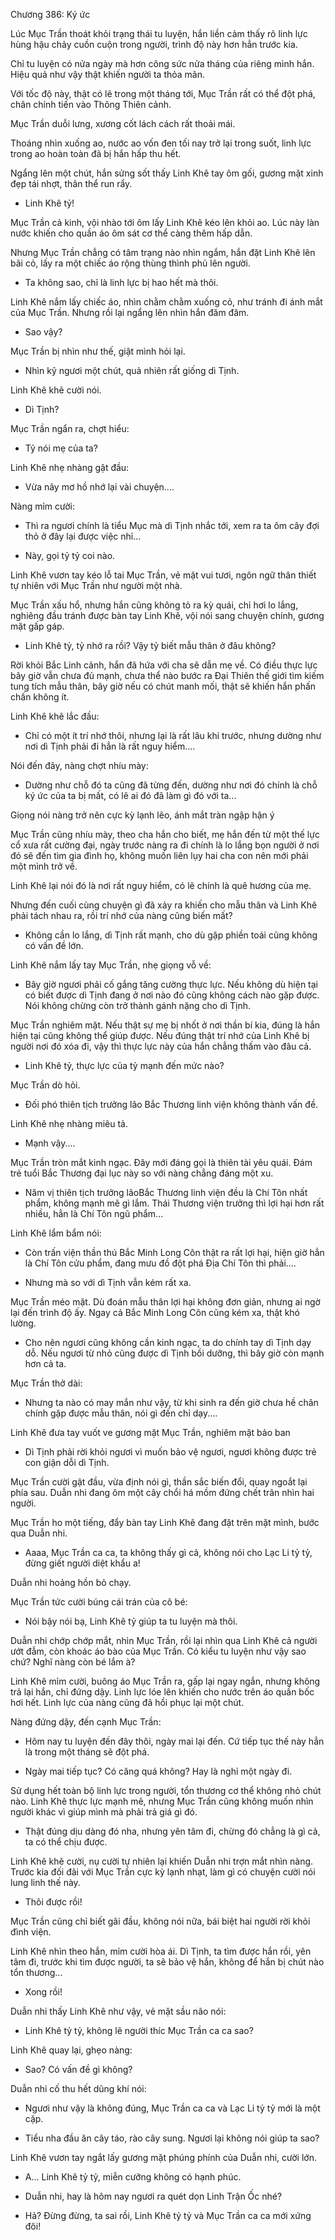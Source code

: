 




Chương 386: Ký ức


Lúc Mục Trần thoát khỏi trạng thái tu luyện, hắn liền cảm thấy rõ linh lực hùng hậu chảy cuồn cuộn trong người, trình độ này hơn hẳn trước kia.

Chỉ tu luyện có nửa ngày mà hơn công sức nửa tháng của riêng mình hắn. Hiệu quả như vậy thật khiến người ta thỏa mãn.

Với tốc độ này, thật có lẽ trong một tháng tới, Mục Trần rất có thể đột phá, chân chính tiến vào Thông Thiên cảnh.

Mục Trần duỗi lưng, xương cốt lách cách rất thoải mái.

Thoáng nhìn xuống ao, nước ao vốn đen tối nay trở lại trong suốt, linh lực trong ao hoàn toàn đã bị hắn hấp thu hết.

Ngẩng lên một chút, hắn sửng sốt thấy Linh Khê tay ôm gối, gương mặt xinh đẹp tái nhợt, thân thể run rẩy.

- Linh Khê tỷ!

Mục Trần cả kinh, vội nhào tới ôm lấy Linh Khê kéo lên khỏi ao. Lúc này làn nước khiến cho quần áo ôm sát cơ thể càng thêm hấp dẫn.

Nhưng Mục Trần chẳng có tâm trạng nào nhìn ngắm, hắn đặt Linh Khê lên bãi cỏ, lấy ra một chiếc áo rộng thùng thình phủ lên người.

- Ta không sao, chỉ là linh lực bị hao hết mà thôi.

Linh Khê nắm lấy chiếc áo, nhìn chằm chằm xuống cỏ, như tránh đi ánh mắt của Mục Trần. Nhưng rồi lại ngẩng lên nhìn hắn đăm đăm.

- Sao vậy?

Mục Trần bị nhìn như thế, giật mình hỏi lại.

- Nhìn kỹ ngươi một chút, quả nhiên rất giống dì Tịnh.

Linh Khê khẽ cười nói.

- Dì Tịnh?

Mục Trần ngẩn ra, chợt hiểu:

- Tỷ nói mẹ của ta?

Linh Khê nhẹ nhàng gật đầu:

- Vừa nãy mơ hồ nhớ lại vài chuyện....

Nàng mỉm cười:

- Thì ra ngươi chính là tiểu Mục mà dì Tịnh nhắc tới, xem ra ta ôm cây đợi thỏ ở đây lại được việc nhỉ...

- Này, gọi tỷ tỷ coi nào.

Linh Khê vươn tay kéo lỗ tai Mục Trần, vẻ mặt vui tươi, ngôn ngữ thân thiết tự nhiên với Mục Trần như người một nhà.

Mục Trần xấu hổ, nhưng hắn cũng không tỏ ra kỳ quái, chỉ hơi lo lắng, nghiêng đầu tránh được bàn tay Linh Khê, vội nói sang chuyện chính, gương mặt gấp gáp.

- Linh Khê tỷ, tỷ nhớ ra rồi? Vậy tỷ biết mẫu thân ở đâu không?

Rời khỏi Bắc Linh cảnh, hắn đã hứa với cha sẽ dẫn mẹ về. Có điều thực lực bây giờ vẫn chưa đủ mạnh, chưa thể nào bước ra Đại Thiên thế giới tìm kiếm tung tích mẫu thân, bây giờ nếu có chút manh mối, thật sẽ khiến hắn phấn chấn không ít.

Linh Khê khẽ lắc đầu:

- Chỉ có một ít trí nhớ thôi, nhưng lại là rất lâu khi trước, nhưng dường như nơi dì Tịnh phải đi hẳn là rất nguy hiểm....

Nói đến đây, nàng chợt nhíu mày:

- Dường như chỗ đó ta cũng đã từng đến, dường như nơi đó chính là chỗ ký ức của ta bị mất, có lẽ ai đó đã làm gì đó với ta...

Giọng nói nàng trở nên cực kỳ lạnh lẽo, ánh mắt tràn ngập hận ý

Mục Trần cũng nhíu mày, theo cha hắn cho biết, mẹ hắn đến từ một thế lực cổ xưa rất cường đại, ngày trước nàng ra đi chính là lo lắng bọn người ở nơi đó sẽ đến tìm gia đình họ, không muốn liên lụy hai cha con nên mới phải một mình trở về.

Linh Khê lại nói đó là nơi rất nguy hiểm, có lẽ chính là quê hương của mẹ.

Nhưng đến cuối cùng chuyện gì đã xảy ra khiến cho mẫu thân và Linh Khê phải tách nhau ra, rồi trí nhớ của nàng cũng biến mất?

- Không cần lo lắng, dì Tịnh rất mạnh, cho dù gặp phiền toái cũng không có vấn đề lớn.

Linh Khê nắm lấy tay Mục Trần, nhẹ giọng vỗ về:

- Bây giờ ngươi phải cố gắng tăng cường thực lực. Nếu không dù hiện tại có biết được dì Tịnh đang ở nơi nào đó cũng không cách nào gặp được. Nói không chừng còn trở thành gánh nặng cho dì Tịnh.

Mục Trần nghiêm mặt. Nếu thật sự mẹ bị nhốt ở nơi thần bí kia, đúng là hắn hiện tại cũng không thể giúp được. Nếu đúng thật trí nhớ của Linh Khê bị người nơi đó xóa đi, vậy thì thực lực này của hắn chẳng thấm vào đâu cả.

- Linh Khê tỷ, thực lực của tỷ mạnh đến mức nào?

Mục Trần dò hỏi.

- Đối phó thiên tịch trưởng lão Bắc Thương linh viện không thành vấn đề.

Linh Khê nhẹ nhàng miêu tả.

- Mạnh vậy....

Mục Trần tròn mắt kinh ngạc. Đây mới đáng gọi là thiên tài yêu quái. Đám trẻ tuổi Bắc Thương đại lục này so với nàng chẳng đáng một xu.

- Năm vị thiên tịch trưởng lãoBắc Thương linh viện đều là Chí Tôn nhất phẩm, không mạnh mẽ gì lắm. Thái Thương viện trưởng thì lợi hại hơn rất nhiều, hẳn là Chí Tôn ngũ phẩm...

Linh Khê lẩm bẩm nói:

- Còn trấn viện thần thú Bắc Minh Long Côn thật ra rất lợi hại, hiện giờ hẳn là Chí Tôn cửu phẩm, đang mưu đồ đột phá Địa Chí Tôn thì phải....

- Nhưng mà so với dì Tịnh vẫn kém rất xa.

Mục Trần méo mặt. Dù đoán mẫu thân lợi hại không đơn giản, nhưng ai ngờ lại đến trình độ ấy. Ngay cả Bắc Minh Long Côn cũng kém xa, thật khó lường.

- Cho nên ngươi cũng không cần kinh ngạc, ta do chính tay dì Tịnh dạy dỗ. Nếu ngươi từ nhỏ cũng được dì Tịnh bồi dưỡng, thì bây giờ còn mạnh hơn cả ta.

Mục Trần thở dài:

- Nhưng ta nào có may mắn như vậy, từ khi sinh ra đến giờ chưa hề chân chính gặp được mẫu thân, nói gì đến chỉ dạy....

Linh Khê đưa tay vuốt ve gương mặt Mục Trần, nghiêm mặt bảo ban

- Dì Tịnh phải rời khỏi ngươi vì muốn bảo vệ ngươi, ngươi không được trẻ con giận dỗi dì Tịnh.

Mục Trần cười gật đầu, vừa định nói gì, thần sắc biến đổi, quay ngoắt lại phía sau. Duẫn nhi đang ôm một cây chổi há mồm đứng chết trân nhìn hai người.

Mục Trần ho một tiếng, đẩy bàn tay Linh Khê đang đặt trên mặt mình, bước qua Duẫn nhi.

- Aaaa, Mục Trần ca ca, ta không thấy gì cả, không nói cho Lạc Li tỷ tỷ, đừng giết người diệt khẩu a!

Duẫn nhi hoảng hồn bỏ chạy.

Mục Trần tức cười búng cái trán của cô bé:

- Nói bậy nói bạ, Linh Khê tỷ giúp ta tu luyện mà thôi.

Duẫn nhi chớp chớp mắt, nhìn Mục Trần, rồi lại nhìn qua Linh Khê cả người ướt đẫm, còn khoác áo bào của Mục Trần. Có kiểu tu luyện như vậy sao chứ? Nghĩ nàng còn bé lắm à?

Linh Khê mỉm cười, buông áo Mục Trần ra, gấp lại ngay ngắn, nhưng không trả lại hắn, chỉ đứng dậy. Linh lực lóe lên khiến cho nước trên áo quần bốc hơi hết. Linh lực của nàng cũng đã hồi phục lại một chút.

Nàng đứng dậy, đến cạnh Mục Trần:

- Hôm nay tu luyện đến đây thôi, ngày mai lại đến. Cứ tiếp tục thế này hẳn là trong một tháng sẽ đột phá.

- Ngày mai tiếp tục? Có căng quá không? Hay là nghỉ một ngày đi.

Sử dụng hết toàn bộ linh lực trong người, tổn thương cơ thể không nhỏ chút nào. Linh Khê thực lực mạnh mẽ, nhưng Mục Trần cũng không muốn nhìn người khác vì giúp mình mà phải trả giá gì đó.

- Thật đúng dịu dàng đó nha, nhưng yên tâm đi, chừng đó chẳng là gì cả, ta có thể chịu được.

Linh Khê khẽ cười, nụ cười tự nhiên lại khiến Duẫn nhi trợn mắt nhìn nàng. Trước kia đối đãi với Mục Trần cực kỳ lạnh nhạt, làm gì có chuyện cười nói lung linh thế này.

- Thôi được rồi!

Mục Trần cũng chỉ biết gãi đầu, không nói nữa, bái biệt hai người rời khỏi đình viện.

Linh Khê nhìn theo hắn, mỉm cười hòa ái. Dì Tịnh, ta tìm được hắn rồi, yên tâm đi, trước khi tìm được người, ta sẽ bảo vệ hắn, không để hắn bị chút nào tổn thương...

- Xong rồi!

Duẫn nhi thấy Linh Khê như vậy, vẻ mặt sầu não nói:

- Linh Khê tỷ tỷ, không lẽ người thíc Mục Trần ca ca sao?

Linh Khê quay lại, ghẹo nàng:

- Sao? Có vấn đề gì không?

Duẫn nhi cố thu hết dũng khí nói:

- Ngươi như vậy là không đúng, Mục Trần ca ca và Lạc Li tỷ tỷ mới là một cặp.

- Tiểu nha đầu ăn cây táo, rào cây sung. Ngươi lại không nói giúp ta sao?

Linh Khê vươn tay ngắt lấy gương mặt phúng phính của Duẫn nhi, cười lớn.

- A... Linh Khê tỷ tỷ, miễn cưỡng không có hạnh phúc.

- Duẫn nhi, hay là hôm nay ngươi ra quét dọn Linh Trận Ốc nhé?

- Hả? Đừng đừng, ta sai rồi, Linh Khê tỷ tỷ và Mục Trần ca ca mới xứng đôi!




